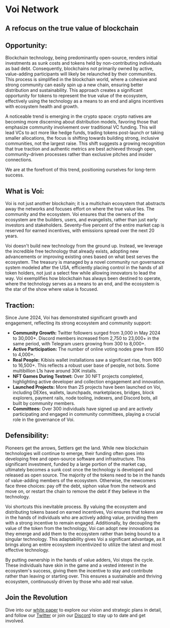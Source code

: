 # Voi Network
## A refocus on the true value of blockchain

## Opportunity:
Blockchain technology, being predominantly open-source, renders initial investments as sunk costs and tokens held by non-contributing individuals as bad debt. Consequently, blockchains not primarily owned by active, value-adding participants will likely be relaunched by their communities. This process is simplified in the blockchain world, where a cohesive and strong community can easily spin up a new chain, ensuring better distribution and sustainability. This approach creates a significant opportunity for tokens to represent the true value of the ecosystem, effectively using the technology as a means to an end and aligns incentives with ecosystem health and growth.

A noticeable trend is emerging in the crypto space: crypto natives are becoming more discerning about distribution models, favoring those that emphasize community involvement over traditional VC funding. This will lead VCs to act more like hedge funds, trading tokens post-launch or taking smaller allocations, the focus is shifting towards building strong, inclusive communities, not the largest raise. This shift suggests a growing recognition that true traction and authentic metrics are best achieved through open, community-driven processes rather than exclusive pitches and insider connections. 

We are at the forefront of this trend, positioning ourselves for long-term success.

## What is Voi:
Voi is not just another blockchain; it is a multichain ecosystem that abstracts away the networks and focuses effort on where the true value lies. The community and the ecosystem. Voi ensures that the owners of the ecosystem are the builders, users, and evangelists, rather than just early investors and stakeholders. Seventy-five percent of the entire market cap is reserved for earned incentives, with emissions spread over the next 20 years.

Voi doesn't build new technology from the ground up. Instead, we leverage the incredible free technology that already exists, adopting new advancements or improving existing ones based on what best serves the ecosystem. The treasury is managed by a novel community run governance system modeled after the USA, efficiently placing control in the hands of all token holders, not just a select few while allowing innovators to lead the way. Voi exemplifies how blockchain has always been destined to operate, where the technology serves as a means to an end, and the ecosystem is the star of the show where value is focused.

## Traction:
Since June 2024, Voi has demonstrated significant growth and engagement, reflecting its strong ecosystem and community support:

* **Community Growth:** Twitter followers surged from 3,000 in May 2024 to 30,000+. Discord members increased from 2,750 to 23,000+ in the same period, with Telegram users growing from 300 to 8,000+.
* **Active Participation:** The number of online voting nodes grew from 850 to 4,000+.
* **Real People:** Kibisis wallet installations saw a significant rise, from 900 to 16,500+. This reflects a robust user base of people, not bots. Some multibillion L1s have around 30K installs.
* **NFT Games During Testnet:** Over 30 NFT projects completed, highlighting active developer and collection engagement and innovation.
* **Launched Projects:** More than 25 projects have been launched on Voi, including DEXes, wallets, launchpads, marketplaces, bridges, block explorers, payment rails, node tooling, indexers, and Discord bots, all built by community members.
* **Committees:** Over 300 individuals have signed up and are actively participating and engaged in community committees, playing a crucial role in the governance of Voi.

## Defensibility:

Pioneers get the arrows, Settlers get the land. While new blockchain technologies will continue to emerge, their funding often goes into developing free and open-source software and infrastructure. This significant investment, funded by a large portion of the market cap, ultimately becomes a sunk cost once the technology is developed and released as open source. The majority of the tokens need to be in the hands of value-adding members of the ecosystem. Otherwise, the newcomers face three choices: pay off the debt, siphon value from the network and move on, or restart the chain to remove the debt if they believe in the technology.

Voi shortcuts this inevitable process. By valuing the ecosystem and distributing tokens based on earned incentives, Voi ensures that tokens are in the hands of individuals who are actively adding value, providing them with a strong incentive to remain engaged. Additionally, by decoupling the value of the token from the technology, Voi can adopt new innovations as they emerge and add them to the ecosystem rather than being bound to a singular technology. This adaptability gives Voi a significant advantage, as it brings along an entire ecosystem incentivized to utilize the latest and most effective technology.

By putting ownership in the hands of value adders, Voi stops the cycle. These individuals have skin in the game and a vested interest in the ecosystem's success, giving them the incentive to stay and contribute rather than leaving or starting over. This ensures a sustainable and thriving ecosystem, continuously driven by those who add real value.

## Join the Revolution
Dive into our [white paper](https://docs.google.com/document/d/1UdVmLYs-BVxCBE-zC7LUIpmsbKZHGrCYu58gdIrZ-Ls/edit?usp=sharing) to explore our vision and strategic plans in detail, and follow our [Twitter](https://x.com/Voi_Net) or join our [Discord](https://discord.gg/voi-network) to stay up to date and get involved.